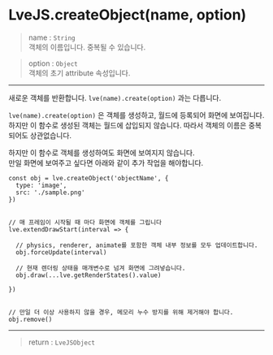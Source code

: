 # LveJS.createObject(name, option)

> name : `String`  
  객체의 이름입니다. 중복될 수 있습니다.

> option : `Object`  
  객체의 초기 attribute 속성입니다.

---

새로운 객체를 반환합니다. `lve(name).create(option)` 과는 다릅니다.

`lve(name).create(option)` 은 객체를 생성하고, 월드에 등록되어 화면에 보여집니다.  
하지만 이 함수로 생성된 객체는 월드에 삽입되지 않습니다. 따라서 객체의 이름은 중복되어도 상관없습니다.

하지만 이 함수로 객체를 생성하여도 화면에 보여지지 않습니다.  
만일 화면에 보여주고 싶다면 아래와 같이 추가 작업을 해야합니다.

```
const obj = lve.createObject('objectName', {
  type: 'image',
  src: './sample.png'
})


// 매 프레임이 시작될 때 마다 화면에 객체를 그립니다
lve.extendDrawStart(interval => {

  // physics, renderer, animate를 포함한 객체 내부 정보를 모두 업데이트합니다.
  obj.forceUpdate(interval)

  // 현재 렌더링 상태을 매개변수로 넘겨 화면에 그려넣습니다.
  obj.draw(...lve.getRenderStates().value)

})


// 만일 더 이상 사용하지 않을 경우, 메모리 누수 방지를 위해 제거해야 합니다.
obj.remove()
```

---

> return : `LveJSObject`